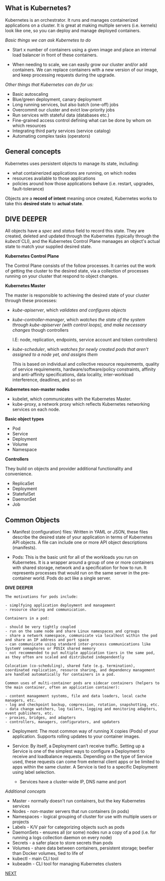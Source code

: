 
## What is Kubernetes?

Kubernetes is an orchestrator. It runs and manages containerized applications on a cluster. It is great at making multiple servers (i.e. kernels) look like one, so you can deploy and manage deployed containers.

*Basic things we can ask Kubernetes to do*

* Start x number of containers using a given image and place an internal load balancer in front of these containers. 

* When needing to scale, we can easily grow our cluster and/or add containers. We can replace containers with a new version of our image, and keep processing requests during the upgrade.

*Other things that Kubernetes can do for us:*

* Basic autoscaling
* Blue/green deployment, canary deployment
* Long running services, but also batch (one-off) jobs
* Overcommit our cluster and evict low-priority jobs
* Run services with stateful data (databases etc.)
* Fine-grained access control defining what can be done by whom on which resources
* Integrating third party services (service catalog)
* Automating complex tasks (operators)

## General concepts

Kubernetes uses persistent objects to manage its state, including:

  * what containerized applications are running, on which nodes
  * resources available to those applications
  * policies around how those applications behave (i.e. restart, upgrades, fault-tolerance)

Objects are a **record of intent** meaning once created, Kubernetes works to take this **desired state** to **actual state**. 

## DIVE DEEPER

  All objects have a *spec* and *status* field to record this state. They are created, deleted and updated through the Kubernetes (typically through the *kubectl* CLI), and the Kubernetes Control Plane manaages an object's actual state to match your supplied desired state.

**Kubernetes Control Plane**

The Control Plane consists of the follow processes. It carries out the work of getting the cluster to the desired state, via a collection of processes running on your cluster that respond to object changes.

  **Kubernetes Master**  

  The master is responsible to achieving the desired state of your cluster through these processes:

  - *kube-apiserver*, which *validates and configures objects*
  
  - *kube-controller-manager*, which *watches the state of the system through kube-apiserver (with control loops), and make necessary changes* though controllers
    
    I.E: node, replication, endpoints, service account and token controllers)
  
  - *kube-scheduler*, which *watches for newly created pods that aren't assigned to a node yet, and assigns them*
  
    This is based on individual and collective resource requirements, quality of service requirements, hardware/software/policy constraints, affinity and anti-affinity specifications, data locality, inter-workload interference, deadlines, and so on

  **Kubernetes non-master nodes**
    
  - kubelet, which communicates with the Kubernetes Master.
  - kube-proxy, a network proxy which reflects Kubernetes networking services on each node.

**Basic object types**

* Pod
* Service
* Deployment
* Volume
* Namespace

**Controllers**

They build on objects and provider additional functionality and convenience.

* ReplicaSet
* Deployment
* StatefulSet
* DaemonSet
* Job

## Common Objects

* Manifest (configuration) files:  Written in YAML or JSON, these files describe the desired state of your application in terms of Kubernetes API objects. A file can include one or more API object descriptions (manifests).

* Pods: This is the basic unit for all of the workloads you run on Kubernetes. It is a wrapper around a group of one or more containers with shared storage, network and a specification for how to run. It represents processes that would run on the same server in the pre-container world. Pods do act like a single server.

**DIVE DEEPER**

    The motivations for pods include:

    - simplfying application deployment and management
    - resource sharing and communication.

    Containers in a pod:

    - should be very tightly coupled
    - run on the same node and share Linux namespaces and cgroups
    - share a network namespace, communicate via localhost within the pod and share an IP address and port space
    - can communicate using standard inter-process communications like SystemV semaphores or POSIX shared memory
    - not recommended to put multiple application tiers in the same pod, as they often are scaled and distributed independently

    Colocation (co-scheduling), shared fate (e.g. termination), coordinated replication, resource sharing, and dependency management are handled automatically for containers in a pod.

    Common uses of multi-container pods are sidecar containers (helpers to the main container, often an application container):

    - content management systems, file and data loaders, local cache managers, etc.
    - log and checkpoint backup, compression, rotation, snapshotting, etc.
    - data change watchers, log tailers, logging and monitoring adapters, event publishers, etc.
    - proxies, bridges, and adapters
    - controllers, managers, configurators, and updaters

* Deployment:  The most common way of running X copies (Pods) of your application. Supports rolling updates to your container images.

* Service: By itself, a Deployment can’t receive traffic. Setting up a Service is one of the simplest ways to configure a Deployment to receive and loadbalance requests. Depending on the type of Service used, these requests can come from external client apps or be limited to apps within the same cluster. A Service is tied to a specific Deployment using label  selection.
  - Services have a cluster-wide IP, DNS name and port

*Additional concepts*

* Master - normally doesn't run containers, but the key Kubernetes services
* Nodes - non-master servers that run containers (in pods)
* Namespaces - logical grouping of cluster for use with multiple users or projects
* Labels - K/V pair for categorizing objects such as pods
* DaemonSets - ensures all (or some) nodes run a copy of a pod (i.e. for running a logs collection daemon on every node)
* Secrets - a safer place to store secrets than pods
* Volumes - share data between containers, persistent storage; beefier than Docker volumes, tied to life of 
* kubectl - main CLI tool
* kubeadm - CLI tool for managing Kubernetes clusters

[NEXT](README.2.md)
